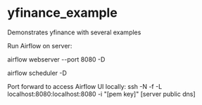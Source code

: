 # yfinance_example

Demonstrates yfinance with several examples

Run Airflow on server:

  airflow webserver --port 8080 -D
  
  airflow scheduler -D
  
Port forward to access Airflow UI locally:
   ssh -N -f -L localhost:8080:localhost:8080 -i "[pem key]" [server public dns]
